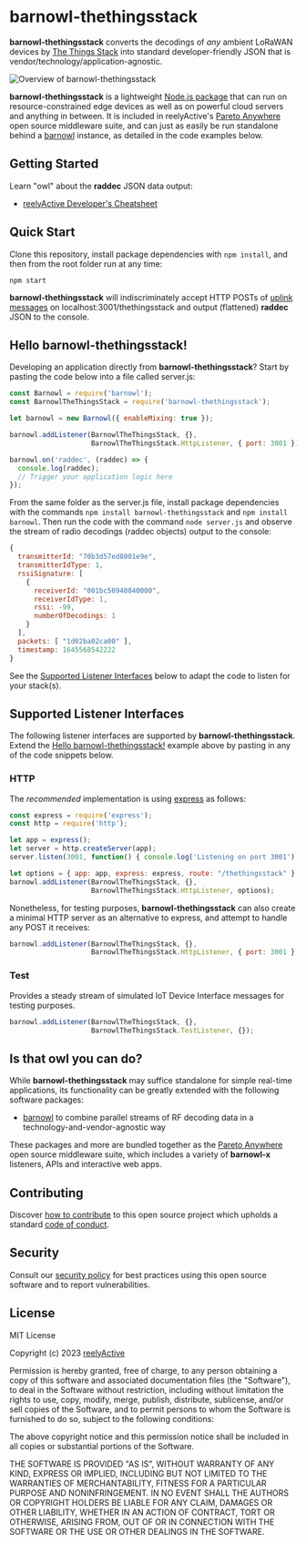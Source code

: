 barnowl-thethingsstack
======================

__barnowl-thethingsstack__ converts the decodings of _any_ ambient LoRaWAN devices by [The Things Stack](https://www.thethingsindustries.com/stack/) into standard developer-friendly JSON that is vendor/technology/application-agnostic.

![Overview of barnowl-thethingsstack](https://reelyactive.github.io/barnowl-thethingsstack/images/overview.png)

__barnowl-thethingsstack__ is a lightweight [Node.js package](https://www.npmjs.com/package/barnowl-thethingsstack) that can run on resource-constrained edge devices as well as on powerful cloud servers and anything in between.  It is included in reelyActive's [Pareto Anywhere](https://www.reelyactive.com/pareto/anywhere/) open source middleware suite, and can just as easily be run standalone behind a [barnowl](https://github.com/reelyactive/barnowl) instance, as detailed in the code examples below.


Getting Started
---------------

Learn "owl" about the __raddec__ JSON data output:
-  [reelyActive Developer's Cheatsheet](https://reelyactive.github.io/diy/cheatsheet/)


Quick Start
-----------

Clone this repository, install package dependencies with `npm install`, and then from the root folder run at any time:

    npm start

__barnowl-thethingsstack__ will indiscriminately accept HTTP POSTs of [uplink messages](https://www.thethingsindustries.com/docs/the-things-stack/concepts/data-formats/#uplink-messages) on localhost:3001/thethingsstack and output (flattened) __raddec__ JSON to the console.


Hello barnowl-thethingsstack!
-----------------------------

Developing an application directly from __barnowl-thethingsstack__?  Start by pasting the code below into a file called server.js:

```javascript
const Barnowl = require('barnowl');
const BarnowlTheThingsStack = require('barnowl-thethingsstack');

let barnowl = new Barnowl({ enableMixing: true });

barnowl.addListener(BarnowlTheThingsStack, {},
                    BarnowlTheThingsStack.HttpListener, { port: 3001 });

barnowl.on('raddec', (raddec) => {
  console.log(raddec);
  // Trigger your application logic here
});
```

From the same folder as the server.js file, install package dependencies with the commands `npm install barnowl-thethingsstack` and `npm install barnowl`.  Then run the code with the command `node server.js` and observe the stream of radio decodings (raddec objects) output to the console:

```javascript
{
  transmitterId: "70b3d57ed8001e9e",
  transmitterIdType: 1,
  rssiSignature: [
    {
      receiverId: "001bc50940840000",
      receiverIdType: 1,
      rssi: -99,
      numberOfDecodings: 1
    }
  ],
  packets: [ "1d02ba02ca00" ],
  timestamp: 1645568542222
}
```

See the [Supported Listener Interfaces](#supported-listener-interfaces) below to adapt the code to listen for your stack(s).


Supported Listener Interfaces
-----------------------------

The following listener interfaces are supported by __barnowl-thethingsstack__.  Extend the [Hello barnowl-thethingsstack!](#hello-barnowl-thethingsstack) example above by pasting in any of the code snippets below.

### HTTP

The _recommended_ implementation is using [express](https://expressjs.com/) as follows:

```javascript
const express = require('express');
const http = require('http');

let app = express();
let server = http.createServer(app);
server.listen(3001, function() { console.log('Listening on port 3001'); });

let options = { app: app, express: express, route: "/thethingsstack" }; 
barnowl.addListener(BarnowlTheThingsStack, {},
                    BarnowlTheThingsStack.HttpListener, options);
```

Nonetheless, for testing purposes, __barnowl-thethingsstack__ can also create a minimal HTTP server as an alternative to express, and attempt to handle any POST it receives:

```javascript
barnowl.addListener(BarnowlTheThingsStack, {},
                    BarnowlTheThingsStack.HttpListener, { port: 3001 });
```

### Test

Provides a steady stream of simulated IoT Device Interface messages for testing purposes.

```javascript
barnowl.addListener(BarnowlTheThingsStack, {},
                    BarnowlTheThingsStack.TestListener, {});
```


Is that owl you can do?
-----------------------

While __barnowl-thethingsstack__ may suffice standalone for simple real-time applications, its functionality can be greatly extended with the following software packages:
- [barnowl](https://github.com/reelyactive/barnowl) to combine parallel streams of RF decoding data in a technology-and-vendor-agnostic way

These packages and more are bundled together as the [Pareto Anywhere](https://www.reelyactive.com/pareto/anywhere) open source middleware suite, which includes a variety of __barnowl-x__ listeners, APIs and interactive web apps.


Contributing
------------

Discover [how to contribute](CONTRIBUTING.md) to this open source project which upholds a standard [code of conduct](CODE_OF_CONDUCT.md).


Security
--------

Consult our [security policy](SECURITY.md) for best practices using this open source software and to report vulnerabilities.


License
-------

MIT License

Copyright (c) 2023 [reelyActive](https://www.reelyactive.com)

Permission is hereby granted, free of charge, to any person obtaining a copy of this software and associated documentation files (the "Software"), to deal in the Software without restriction, including without limitation the rights to use, copy, modify, merge, publish, distribute, sublicense, and/or sell copies of the Software, and to permit persons to whom the Software is furnished to do so, subject to the following conditions:

The above copyright notice and this permission notice shall be included in all copies or substantial portions of the Software.

THE SOFTWARE IS PROVIDED "AS IS", WITHOUT WARRANTY OF ANY KIND, EXPRESS OR 
IMPLIED, INCLUDING BUT NOT LIMITED TO THE WARRANTIES OF MERCHANTABILITY, 
FITNESS FOR A PARTICULAR PURPOSE AND NONINFRINGEMENT. IN NO EVENT SHALL THE 
AUTHORS OR COPYRIGHT HOLDERS BE LIABLE FOR ANY CLAIM, DAMAGES OR OTHER 
LIABILITY, WHETHER IN AN ACTION OF CONTRACT, TORT OR OTHERWISE, ARISING FROM, 
OUT OF OR IN CONNECTION WITH THE SOFTWARE OR THE USE OR OTHER DEALINGS IN 
THE SOFTWARE.

